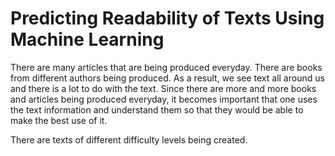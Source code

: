 # Predicting Readability of Texts Using Machine Learning

There are many articles that are being produced everyday. There are books from different authors being produced. As a result, we see text all around us and there is a lot to do with the text. Since there are more and more books and articles being produced everyday, it becomes important that one uses the text information and understand them so that they would be able to make the best use of it. 

There are texts of different difficulty levels being created.
